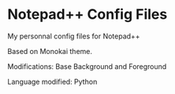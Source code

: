 # Notepad++ Config Files
My personnal config files for Notepad++

Based on Monokai theme.

Modifications: Base Background and Foreground

Language modified: Python
